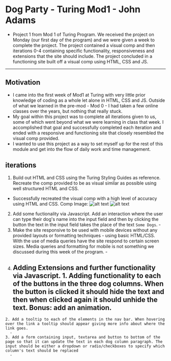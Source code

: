 # Dog Party - Turing Mod1 - John Adams
 - Project 1 from Mod 1 of Turing Program. We received the project on Monday (our first day of the program) and we were given a week to complete the project. The project contained a visual comp and then iterations 0-4 containing specific functionality, responsiveness and extensions that the site should include. The project concluded in a functioning site built off a visual comp using HTML, CSS and
 JS.

 ---

## Motivation
  - I came into the first week of Mod1 at Turing with very little prior knowledge of coding as a whole let alone in HTML, CSS and JS. Outside of what we learned in the pre-mod - Mod 0 - I had taken a few online classes over the years, but nothing that really stuck.
  - My goal within this project was to complete all iterations given to us, some of which went beyond what we were learning in class that week. I accomplished that goal and successfully completed each iteration and ended with a responsive and functioning site that closely resembled the visual comp provided.
  - I wanted to use this project as a way to set myself up for the rest of this module and get into the flow of daily work and time management.

## iterations
  1. Build out HTML and CSS using the Turing Styling Guides as reference. Recreate the comp provided to be as visual similar as possible using well structured HTML and CSS.
   - Successfully recreated the visual comp with a high level of accuracy using HTML and CSS. Comp Image:
   ![alt text](https://imgur.com/a/vddOOyh "Provided Visual Comp")
   ![alt text](https://imgur.com/a/q6SjfFv "Screen Grab of my Dog Party Prject")
  2. Add some fuctionality via Javascript. Add an interaction where the user can type their dog's name into the input field and then by clicking the button the text in the input field takes the place of the text `Some Dogs`.
    -
  3. Make the site responsive to be used with mobile devices without any provided layouts or formatting techniques - using basic HTML/CSS. With the use of media queries have the site respond to certain screen sizes. Media queries and formatting for mobile is not something we discussed during this week of the program.
    -
  4. Adding Extensions and further functionality via Javascript.
    1. Adding functionality to each of the buttons in the three dog columns. When the button is clicked it should hide the text and then when clicked again it should unhide the text. Bonus: add an animation.
      -
    2. Add a tooltip to each of the elements in the nav bar. When hovering over the link a tooltip should appear giving more info about where the link goes.
      -
    3. Add a form containing input, textarea and button to bottom of the page so that it can update the text in each dog column paragraph. The input should be either a dropdown or radio/checkboxes to specify which column's text should be replaced
      -
